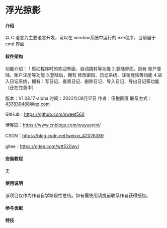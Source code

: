 # 浮光掠影

#### 介绍
以 C 语言为主要语言开发，可以在 window系统中运行的.exe程序，目前居于 cmd 界面

#### 软件架构
功能介绍：
        1.启动程序时的欢迎界面、自动跳转等功能
        2.登陆界面，拥有 账户登陆、账户注册等功能
        3.登陆后，拥有 修改密码、日记系统、注销登陆等功能
        4.进入日记系统，拥有：写日记、查阅日记、删除日记、导入日记、导出日记等功能（还在完善中）

版本：V1.08.17-alpha 时间：2022年08月17日 作者：伍悦匿匿 联系方式：437830488@qq.com 

GitHub：https://github.com/sweet560

博客园：https://www.cnblogs.com/wuyuenini/

CSDN：https://blog.csdn.net/weixin_42076389

gitee：https://gitee.com/wtt520wyl

#### 安装教程

无

#### 使用说明

该项目仅作为作者自学阶段性总结。如有需使用请提前联系作者获得授权。

#### 参与贡献

#### 特技
